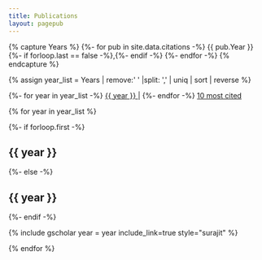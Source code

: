 ```yaml
---
title: Publications  
layout: pagepub
---
```


<div class="container-fluid has-text-centered">

{% capture Years %}
  {%- for pub in site.data.citations -%}
    {{ pub.Year }}
        {%- if forloop.last == false -%},{%- endif -%}
  {%- endfor -%}
{% endcapture %}





{% assign year_list = Years | remove:' ' |split: ',' | uniq | sort | reverse %}

<!--Links to other years -->

{%- for year in year_list  -%}
<a  href="#{{ year }}"> {{ year  }} </a> | 
{%- endfor -%}
<a  href="./publication_cited" > 10 most cited </a>
<!--Other citations -->


</div>


{% for year in year_list  %}
<div class="grant">

{%- if forloop.first -%}
<h2 id="{{ year }}"> {{ year }} </h2>
{%- else -%}	
<h2 id="{{ year }}"> {{ year }} <a href="#" style="float: right;">  <i class="fas fa-arrow-up"> </i>
 </a> </h2>  

{%- endif -%}


</div>
 {% include gscholar year = year  include_link=true style="surajit"  %}

{% endfor %}
